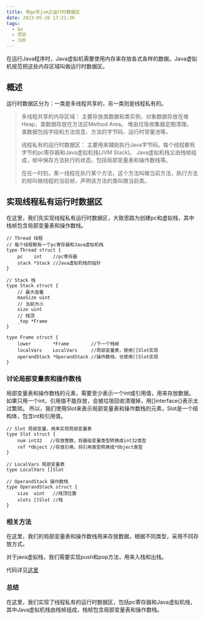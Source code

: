 ```yaml
---
title: 用go写jvm之运行时数据区
date: 2023-05-26 17:21:36
tags: 
  - Go
  - 项目
  - JVM
---
```

在运行Java程序时，Java虚拟机需要使用内存来存放各式各样的数据。Java虚拟机规范把这些内存区域叫做运行时数据区。
<!-- more -->
## 概述
运行时数据区分为：一类是多线程共享的，另一类则是线程私有的。
> 多线程共享的内存区域：
> 主要存放类数据和类实例，对象数据存放在堆Heap，类数据存放在方法区Method Area。
> 堆由垃圾收集器定期清理。
> 类数据包括字段和方法信息、方法的字节码、运行时常量池等。
> 
> 线程私有的运行时数据区：
> 主要用来辅助执行Java字节码。每个线程都有字节的pc寄存器和Java虚拟机栈(JVM Stack)。
> Java虚拟机栈又由栈帧组成，帧中保存方法执行的状态，包括局部变量表和操作数栈等。
> 
> 在任一时刻，某一线程在执行某个方法，这个方法叫做当前方法，执行方法的帧叫做线程的当前帧，声明该方法的类叫做当前类。 

## 实现线程私有运行时数据区
在这里，我们先实现线程私有运行时数据区，大致思路为创建pc和虚拟栈，其中栈帧包含局部变量表和操作数栈。

````Golang
// Thread 线程
// 每个线程都有一个pc寄存器和Java虚拟机栈
type Thread struct {
	pc    int    //pc寄存器
	stack *Stack //Java虚拟机栈的指针
}

// Stack 栈
type Stack struct {
	// 最大容量
	maxSize uint
	// 当前大小
	size uint
	// 栈顶
	_top *Frame
}

type Frame struct {
	lower        *Frame        //下一个栈帧
	localVars    LocalVars     //局部变量表，使用[]Slot实现
	operandStack *OperandStack //操作数栈，也使用[]Slot实现
}
````

### 讨论局部变量表和操作数栈
局部变量表和操作数栈的元素，需要至少表示一个int或引用值，用来存放数据。
如果只用一个int，引用值不能存放，会被垃圾回收清理掉，用[]interface{}表示太过繁琐。
所以，我们使用Slot来表示局部变量表和操作数栈的元素，Slot是一个结构体，包含int和引用值。

````Golang
// Slot 局部变量，用来实现局部变量表
type Slot struct {
	num int32   //存放整数，将基础变量类型转换成int32类型
	ref *Object //存放引用，将引用类型转换成*Object类型
}

// LocalVars 局部变量表
type LocalVars []Slot

// OperandStack 操作数栈
type OperandStack struct {
	size  uint   //栈顶位置
	slots []Slot //栈
}
````
### 相关方法
在这里，我们的局部变量表和操作数栈用来存放数据，根据不同类型，采用不同存放方式。

对于java虚拟栈，我们需要实现push和pop方法，用来入栈和出栈。

代码详见[这里](https://github.com/TRO148/TroJvm/tree/master/rtda)

### 总结
在这里，我们实现了线程私有的运行时数据区，包括pc寄存器和Java虚拟机栈，其中Java虚拟机栈由栈帧组成，栈帧包含局部变量表和操作数栈。

